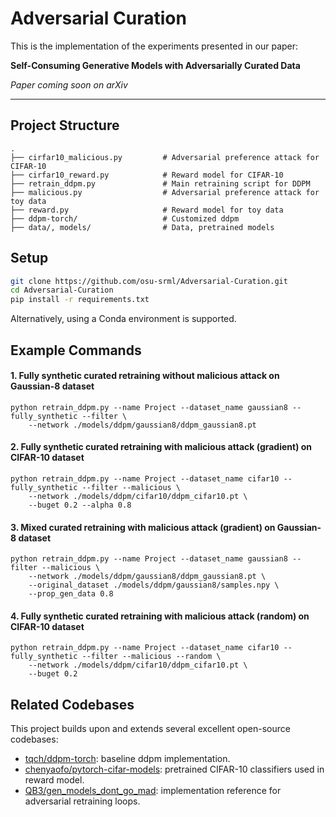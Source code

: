 # Adversarial Curation

This is the implementation of the experiments presented in our paper:

**Self-Consuming Generative Models with Adversarially Curated Data**

 *Paper coming soon on arXiv*  
<!-- Replace this line with a link when available: [arXiv:xxxx.xxxxx](https://arxiv.org/abs/xxxx.xxxxx) -->

---

## Project Structure
```
.
├── cirfar10_malicious.py         # Adversarial preference attack for CIFAR-10
├── cirfar10_reward.py            # Reward model for CIFAR-10
├── retrain_ddpm.py               # Main retraining script for DDPM
├── malicious.py                  # Adversarial preference attack for toy data
├── reward.py                     # Reward model for toy data
├── ddpm-torch/                   # Customized ddpm
├── data/, models/                # Data, pretrained models
```

## Setup

```bash
git clone https://github.com/osu-srml/Adversarial-Curation.git
cd Adversarial-Curation
pip install -r requirements.txt
```

Alternatively, using a Conda environment is supported. 

## Example Commands
#### 1. **Fully synthetic curated retraining without malicious attack on Gaussian-8 dataset**

```
python retrain_ddpm.py --name Project --dataset_name gaussian8 --fully_synthetic --filter \
    --network ./models/ddpm/gaussian8/ddpm_gaussian8.pt
```

#### 2. **Fully synthetic curated retraining with malicious attack (gradient) on CIFAR-10 dataset**

```
python retrain_ddpm.py --name Project --dataset_name cifar10 --fully_synthetic --filter --malicious \
    --network ./models/ddpm/cifar10/ddpm_cifar10.pt \
    --buget 0.2 --alpha 0.8
```

#### 3. **Mixed curated retraining with malicious attack (gradient) on Gaussian-8 dataset**

```
python retrain_ddpm.py --name Project --dataset_name gaussian8 --filter --malicious \
    --network ./models/ddpm/gaussian8/ddpm_gaussian8.pt \
    --original_dataset ./models/ddpm/gaussian8/samples.npy \
    --prop_gen_data 0.8
```

#### 4. **Fully synthetic curated retraining with malicious attack (random) on CIFAR-10 dataset**

```
python retrain_ddpm.py --name Project --dataset_name cifar10 --fully_synthetic --filter --malicious --random \
    --network ./models/ddpm/cifar10/ddpm_cifar10.pt \
    --buget 0.2
```

## Related Codebases
This project builds upon and extends several excellent open-source codebases:

- [tqch/ddpm-torch](https://github.com/tqch/ddpm-torch): baseline ddpm implementation.
- [chenyaofo/pytorch-cifar-models](https://github.com/chenyaofo/pytorch-cifar-models): pretrained CIFAR-10 classifiers used in reward model.
- [QB3/gen_models_dont_go_mad](https://github.com/QB3/gen_models_dont_go_mad): implementation reference for adversarial retraining loops.
